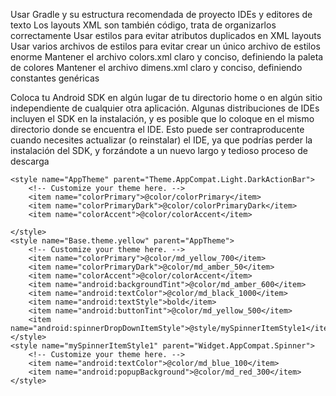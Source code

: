 Usar Gradle y su estructura recomendada de proyecto
IDEs y editores de texto
Los layouts XML son también código, trata de organizarlos correctamente
Usar estilos para evitar atributos duplicados en XML layouts
Usar varios archivos de estilos para evitar crear un único archivo de estilos enorme
Mantener el archivo colors.xml claro y conciso, definiendo la paleta de colores
Mantener el archivo dimens.xml claro y conciso, definiendo constantes genéricas

Coloca tu Android SDK en algún lugar de tu directorio home o en algún sitio independiente de cualquier otra aplicación. Algunas distribuciones de IDEs incluyen el SDK en la instalación, y es posible que lo coloque en el mismo directorio donde se encuentra el IDE. Esto puede ser contraproducente cuando necesites actualizar (o reinstalar) el IDE, ya que podrías perder la instalación del SDK, y forzándote a un nuevo largo y tedioso proceso de descarga
  <!-- Base application theme. -->
  
  
    <style name="AppTheme" parent="Theme.AppCompat.Light.DarkActionBar">
        <!-- Customize your theme here. -->
        <item name="colorPrimary">@color/colorPrimary</item>
        <item name="colorPrimaryDark">@color/colorPrimaryDark</item>
        <item name="colorAccent">@color/colorAccent</item>

    </style>
    <style name="Base.theme.yellow" parent="AppTheme">
        <!-- Customize your theme here. -->
        <item name="colorPrimary">@color/md_yellow_700</item>
        <item name="colorPrimaryDark">@color/md_amber_50</item>
        <item name="colorAccent">@color/colorAccent</item>
        <item name="android:backgroundTint">@color/md_amber_600</item>
        <item name="android:textColor">@color/md_black_1000</item>
        <item name="android:textStyle">bold</item>
        <item name="android:buttonTint">@color/md_yellow_500</item>
        <item name="android:spinnerDropDownItemStyle">@style/mySpinnerItemStyle1</item>
    </style>
    <style name="mySpinnerItemStyle1" parent="Widget.AppCompat.Spinner">
        <!-- Customize your theme here. -->
        <item name="android:textColor">@color/md_blue_100</item>
        <item name="android:popupBackground">@color/md_red_300</item>
    </style>






